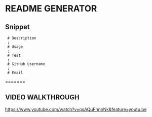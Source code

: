 # README GENERATOR


## Snippet
     # Description
     ;
     # Usage
     ;
     # Test
     ;
     # GitHub Username
     ;
     # Email
     
=======


## VIDEO WALKTHROUGH 
https://www.youtube.com/watch?v=qsAQuFhnnNk&feature=youtu.be


